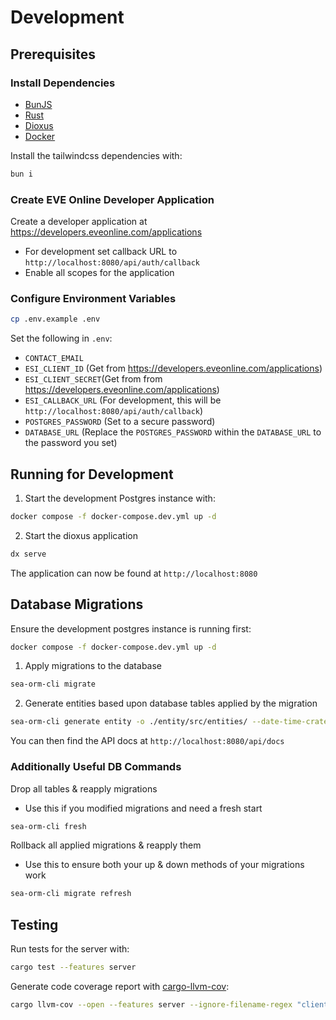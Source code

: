 # Development

## Prerequisites

### Install Dependencies

- [BunJS](https://bun.sh/)
- [Rust](https://www.rust-lang.org/tools/install)
- [Dioxus](https://dioxuslabs.com/learn/0.7/getting_started/)
- [Docker](https://docs.docker.com/engine/install/)

Install the tailwindcss dependencies with:

```bash
bun i
```

### Create EVE Online Developer Application

Create a developer application at <https://developers.eveonline.com/applications>

- For development set callback URL to `http://localhost:8080/api/auth/callback`
- Enable all scopes for the application

### Configure Environment Variables

```bash
cp .env.example .env
```

Set the following in `.env`:

- `CONTACT_EMAIL`
- `ESI_CLIENT_ID` (Get from <https://developers.eveonline.com/applications>)
- `ESI_CLIENT_SECRET`(Get from from <https://developers.eveonline.com/applications>)
- `ESI_CALLBACK_URL` (For development, this will be `http://localhost:8080/api/auth/callback`)
- `POSTGRES_PASSWORD` (Set to a secure password)
- `DATABASE_URL` (Replace the `POSTGRES_PASSWORD` within the `DATABASE_URL` to the password you set)

## Running for Development

1. Start the development Postgres instance with:

```bash
docker compose -f docker-compose.dev.yml up -d
```

2. Start the dioxus application

```bash
dx serve
```

The application can now be found at `http://localhost:8080`

## Database Migrations

Ensure the development postgres instance is running first:

```bash
docker compose -f docker-compose.dev.yml up -d
```

1. Apply migrations to the database

```bash
sea-orm-cli migrate
```

2. Generate entities based upon database tables applied by the migration

```bash
sea-orm-cli generate entity -o ./entity/src/entities/ --date-time-crate chrono
```

You can then find the API docs at `http://localhost:8080/api/docs`

### Additionally Useful DB Commands

Drop all tables & reapply migrations
- Use this if you modified migrations and need a fresh start

```bash
sea-orm-cli fresh
```

Rollback all applied migrations & reapply them
- Use this to ensure both your up & down methods of your migrations work

```bash
sea-orm-cli migrate refresh
```

## Testing

Run tests for the server with:

```bash
cargo test --features server
```

Generate code coverage report with [cargo-llvm-cov](https://github.com/taiki-e/cargo-llvm-cov):
```bash
cargo llvm-cov --open --features server --ignore-filename-regex "client\/|entity\/|migration\/"
```
